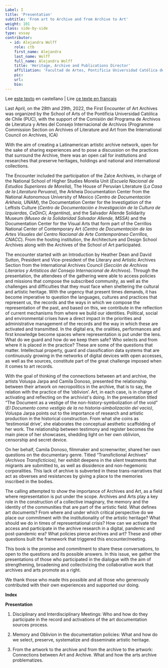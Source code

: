 ```yaml
---
Label: I
title: 'Presentation'
subtitle: 'From art to Archive and from Archive to Art'
weight: 101
class: side-by-side
type: essay
contributor:
  - id: Alejandra Wolff
    role: ctb
    first_name: Alejandra
    last_name: Wolff
    full_name: Alejandra Wolff
    title: 'Heritage, Archive and Publications Director'
    affiliation: 'Facultad de Artes, Pontificia Universidad Católica de Chile'
    pic:
    url:
    bio:
---
```

Lee [este texto](../1_intro/) en castellano | Lire [ce texte en français](/fr/01_fr/)


Last April, on the 28th and 29th, 2022, the First Encounter of Art Archives was organized by the School of Arts of the Pontificia Universidad Católica de Chile (PUC), with the support of the Comisión del Programa de Archivos de Literatura y Artes del Consejo Internacional de Archivos (Programme Commission Section on Archives of Literature and Art from the International Council on Archives, ICA)

With the aim of creating a Latinamerican artistic archive network, open for the sake of sharing experiences and to pose a discussion on the practices that surround the Archive, there was an open call for institutions and researches that preserve heritages, holdings and national and international collections.

The Encounter included the participation of the Zalce Archives, in charge of the National School of Higher Studies Morelia Unit (*Escuela Nacional de Estudios Superiores de Morelia*), The House of Peruvian Literature (*La Casa de la Literatura Peruana*), the Arkheia Documentation Center from the National Autonomous University of Mexico (*Centro de Documentación Arkheia, UNAM*), the Documentation Center for the Investigation of the Leftists Culture (*Centro de Documentación e Investigación de la Cultura de Izquierdas, CeDinCi, Argentina*), and the Salvador Allende Solidarity Museum (*Museo de la Solidaridad Salvador Allende, MSSA*) and the Documentation Center for the Visual Arts that form part of the Cerrillos National Center of Contemporary Art (*Centro de Documentación de las Artes Visuales del Centro Nacional de Arte Contemporáneo Cerrillos, CNACC*). From the hosting institution, the Architecture and Design School Archives along with the Archives of the School of Art participated.

The encounter started with an Introduction by Heather Dean and David Sutton, President and Vice-president of the Literary and Artistic Archives Section from the International Archives Council (*Sección de Archivos Literarios y Artísticos del Consejo Internacional de Archivos*). Through the presentation, the attendees of the gathering were able to access policies and missions that compose the subscribed community, as well as the challenges and difficulties that they must face when sheltering the cultural and artistic heritage. With the urgency that present times demands, it has become imperative to question the languages, cultures and practices that represent us, the records and the ways in which we compose the representation of the past, and based on this, we contribute in the reflection of current mechanisms from where we build our identities. Political, social and environmental crises have a direct impact in the priorities and administrative management of the records and the way in which these are activated and transmitted. In the digital era, the oralities, performances and first knowledge become spaces where representation is put under the lens. What do we guard and how do we keep them safe? Who selects and from where it is placed in the practice? These are some of the questions that matter. Intellectual property, guard and classification data systems that are continuously growing in the networks of digital devices with open accesses, as well as the sources, constitute part of the great challenge imposed when it comes to art records.

With the goal of thinking of the connections between art and archive, the artists Voluspa Jarpa and Camila Donoso, presented the relationship between their artwork on necropolitics in the archive, that is to say, the relation with the practice of the ‘oblivion’. Art, in each case, is in charge of activating and reflecting on the archivist's doing. In the presentation titled “The Document as a vestige of the non-history-symbolization of the void” (*El Documento como vestigio de la no historia-simbolización del vacío)*, Voluspa Jarpa points out to the importance of research and artistic production in the historical construction. From what she coins as ‘testimonial drive’, she elaborates the conceptual aesthetic scaffolding of her work. The relationship between testimony and register becomes the main piece of her showcases, shedding light on her own oblivion, censorship and secret device.

On her behalf, Camila Donoso, filmmaker and screenwriter, shared her own questions on the documentary genre. Titled “Transfictional Archives” (*Archivos Transficticios),* her exhibit deepens in the silent treatments that migrants are submitted to, as well as dissidence and non-hegemonic corporalities. This lack of archive is subverted in these trans-narratives that act as obverses and resistances by giving a place to the memories inscribed in the bodies.

The calling attempted to show the importance of Archives and Art, as a field where representation is put under the scope. Archives and Arts play a key role in the construction of a collective imaginary, the memory and the identity of the communities that are part of the artistic field. What defines art documents? From where and under which critical perspective do we place our commitment with the institutionality of the artistic heritage? What should we do in times of representational crisis? How can we activate the access and participate in the archive research in a digital, pandemic and post-pandemic era? What policies pierce archives and art? These and other questions built the framework that triggered this encounter/meeting.

This book is the promise and commitment to share these conversations, to open to the questions and its possible answers. In this issue, we gather the presentations of those who participated in the dialogue with the aim of strengthening, broadening and collectivizing the collaborative work that archives and arts promote as a right.

We thank those who made this possible and all those who generously contributed with their own experiences and supported our doing.

**Index**

**Presentation**

1.  Disciplinary and Interdisciplinary Meetings: Who and how do they participate in the record and activations of the art documentation sources process.

2.  Memory and Oblivion in the documentation policies: What and how do we select, preserve, systematize and disseminate artistic heritage.

3.  From the artwork to the archive and from the archive to the artwork: Connections between Art and Archive. What and how the arts archive problematizes.
